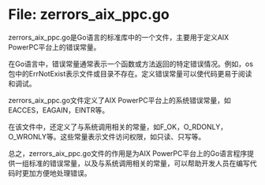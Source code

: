 # File: zerrors_aix_ppc.go

zerrors_aix_ppc.go是Go语言的标准库中的一个文件，主要用于定义AIX PowerPC平台上的错误常量。

在Go语言中，错误常量通常表示一个函数或方法返回的特定错误情况。例如，os包中的ErrNotExist表示文件或目录不存在。定义错误常量可以使代码更易于阅读和调试。

zerrors_aix_ppc.go文件定义了AIX PowerPC平台上的系统错误常量，如EACCES，EAGAIN，EINTR等。

在该文件中，还定义了与系统调用相关的常量，如F_OK，O_RDONLY，O_WRONLY等。这些常量表示文件访问权限，如只读、只写等。

总之，zerrors_aix_ppc.go文件的作用是为AIX PowerPC平台上的Go语言程序提供一组标准的错误常量，以及与系统调用相关的常量，可以帮助开发人员在编写代码时更加方便地处理错误。


